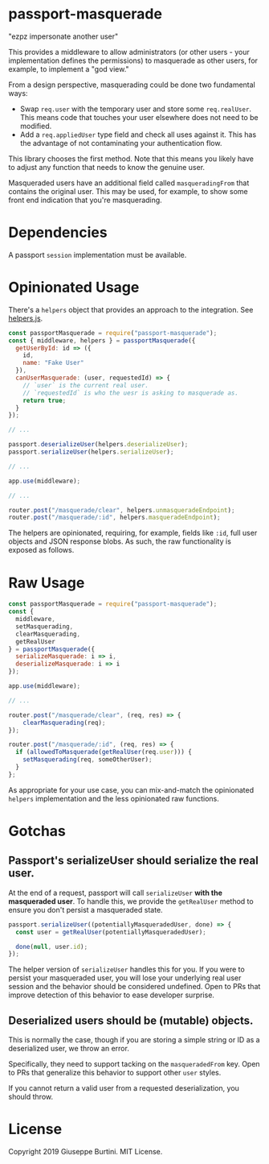 # passport-masquerade

"ezpz impersonate another user"

This provides a middleware to allow administrators (or other users - your implementation defines the permissions) to masquerade as other users, for example, to implement a "god view."

From a design perspective, masquerading could be done two fundamental ways:

- Swap `req.user` with the temporary user and store some `req.realUser`. This means code that touches your user elsewhere does not need to be modified.
- Add a `req.appliedUser` type field and check all uses against it. This has the advantage of not contaminating your authentication flow.

This library chooses the first method. Note that this means you likely have to adjust any function that needs to know the genuine user.

Masqueraded users have an additional field called `masqueradingFrom` that contains the original user. This may be used, for example, to show some front end indication that you're masquerading.

# Dependencies

A passport `session` implementation must be available.

# Opinionated Usage

There's a `helpers` object that provides an approach to the integration. See [helpers.js](helpers.js).

```js
const passportMasquerade = require("passport-masquerade");
const { middleware, helpers } = passportMasquerade({
  getUserById: id => ({
    id,
    name: "Fake User"
  }),
  canUserMasquerade: (user, requestedId) => {
    // `user` is the current real user.
    // `requestedId` is who the uesr is asking to masquerade as.
    return true;
  }
});

// ...

passport.deserializeUser(helpers.deserializeUser);
passport.serializeUser(helpers.serializeUser);

// ...

app.use(middleware);

// ...

router.post("/masquerade/clear", helpers.unmasqueradeEndpoint);
router.post("/masquerade/:id", helpers.masqueradeEndpoint);
```

The helpers are opinionated, requiring, for example, fields like `:id`, full user objects and JSON response blobs. As such, the raw functionality is exposed as follows.

# Raw Usage

```js
const passportMasquerade = require("passport-masquerade");
const {
  middleware,
  setMasquerading,
  clearMasquerading,
  getRealUser
} = passportMasquerade({
  serializeMasquerade: i => i,
  deserializeMasquerade: i => i
});

app.use(middleware);

// ...

router.post("/masquerade/clear", (req, res) => {
    clearMasquerading(req);
});

router.post("/masquerade/:id", (req, res) => {
  if (allowedToMasquerade(getRealUser(req.user))) {
    setMasquerading(req, someOtherUser);
  }
};
```

As appropriate for your use case, you can mix-and-match the opinionated `helpers` implementation and the less opinionated raw functions.

# Gotchas

## Passport's serializeUser should serialize the real user.

At the end of a request, passport will call `serializeUser` **with the masqueraded user**. To handle this, we provide the `getRealUser` method to ensure you don't persist a masqueraded state.

```js
passport.serializeUser((potentiallyMasqueradedUser, done) => {
  const user = getRealUser(potentiallyMasqueradedUser);

  done(null, user.id);
});
```

The helper version of `serializeUser` handles this for you. If you were to persist your masqueraded user, you will lose your underlying real user session and the behavior should be considered undefined. Open to PRs that improve detection of this behavior to ease developer surprise.

## Deserialized users should be (mutable) objects.

This is normally the case, though if you are storing a simple string or ID as a deserialized user, we throw an error.

Specifically, they need to support tacking on the `masqueradedFrom` key. Open to PRs that generalize this behavior to support other `user` styles.

If you cannot return a valid user from a requested deserialization, you should throw.

# License

Copyright 2019 Giuseppe Burtini. MIT License.
